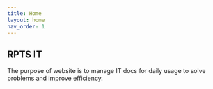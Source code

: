 ```yaml
---
title: Home
layout: home
nav_order: 1
---
```


## RPTS IT
The purpose of website is to manage IT docs for daily usage to solve problems and improve efficiency.  



